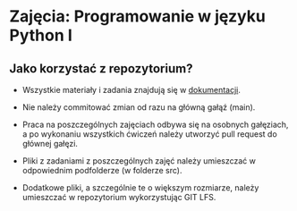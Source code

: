 # Zajęcia: Programowanie w języku Python I

## Jako korzystać z repozytorium?

- Wszystkie materiały i zadania znajdują się w [dokumentacji](https://agh-geoinf.github.io/python-1-starter/).

- Nie należy commitować zmian od razu na główną gałąź (main).

- Praca na poszczególnych zajęciach odbywa się na osobnych gałęziach, a po wykonaniu wszystkich ćwiczeń należy utworzyć pull request do głównej gałęzi.

- Pliki z zadaniami z poszczególnych zajęć należy umieszczać w odpowiednim podfolderze (w folderze src).

- Dodatkowe pliki, a szczególnie te o większym rozmiarze, należy umieszczać w repozytorium wykorzystując GIT LFS.
